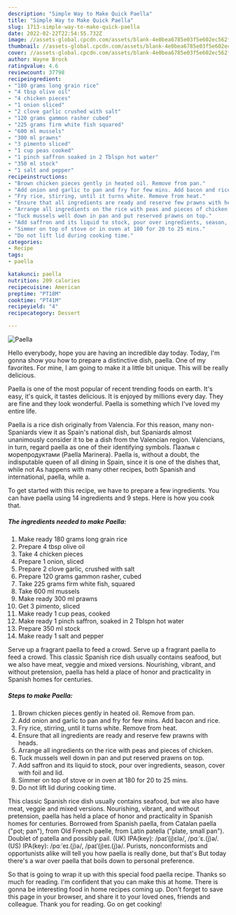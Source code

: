 ```yaml
---
description: "Simple Way to Make Quick Paella"
title: "Simple Way to Make Quick Paella"
slug: 1713-simple-way-to-make-quick-paella
date: 2022-02-22T22:54:55.732Z
image: //assets-global.cpcdn.com/assets/blank-4e0bea6785e03f5e602ec562f230caae08da540cada707380b4fe1bbebba43da.png
thumbnail: //assets-global.cpcdn.com/assets/blank-4e0bea6785e03f5e602ec562f230caae08da540cada707380b4fe1bbebba43da.png
cover: //assets-global.cpcdn.com/assets/blank-4e0bea6785e03f5e602ec562f230caae08da540cada707380b4fe1bbebba43da.png
author: Wayne Brock
ratingvalue: 4.6
reviewcount: 37798
recipeingredient:
- "180 grams long grain rice"
- "4 tbsp olive oil"
- "4 chicken pieces"
- "1 onion sliced"
- "2 clove garlic crushed with salt"
- "120 grams gammon rasher cubed"
- "225 grams firm white fish squared"
- "600 ml mussels"
- "300 ml prawns"
- "3 pimento sliced"
- "1 cup peas cooked"
- "1 pinch saffron soaked in 2 Tblspn hot water"
- "350 ml stock"
- "1 salt and pepper"
recipeinstructions:
- "Brown chicken pieces gently in heated oil. Remove from pan."
- "Add onion and garlic to pan and fry for few mins. Add bacon and rice."
- "Fry rice, stirring, until it turns white. Remove from heat."
- "Ensure that all ingredients are ready and reserve few prawns with heads."
- "Arrange all ingredients on the rice with peas and pieces of chicken."
- "Tuck mussels well down in pan and put reserved prawns on top."
- "Add saffron and its liquid to stock, pour over ingredients, season, cover with foil and lid."
- "Simmer on top of stove or in oven at 180 for 20 to 25 mins."
- "Do not lift lid during cooking time."
categories:
- Recipe
tags:
- paella

katakunci: paella 
nutrition: 209 calories
recipecuisine: American
preptime: "PT18M"
cooktime: "PT41M"
recipeyield: "4"
recipecategory: Dessert

---
```



![Paella](//assets-global.cpcdn.com/assets/blank-4e0bea6785e03f5e602ec562f230caae08da540cada707380b4fe1bbebba43da.png)

Hello everybody, hope you are having an incredible day today. Today, I'm gonna show you how to prepare a distinctive dish, paella. One of my favorites. For mine, I am going to make it a little bit unique. This will be really delicious.

Paella is one of the most popular of recent trending foods on earth. It's easy, it's quick, it tastes delicious. It is enjoyed by millions every day. They are fine and they look wonderful. Paella is something which I've loved my entire life.

Paella is a rice dish originally from Valencia. For this reason, many non-Spaniards view it as Spain's national dish, but Spaniards almost unanimously consider it to be a dish from the Valencian region. Valencians, in turn, regard paella as one of their identifying symbols. Паэлья с морепродуктами (Paella Marinera). Paella is, without a doubt, the indisputable queen of all dining in Spain, since it is one of the dishes that, while not As happens with many other recipes, both Spanish and international, paella, while a.


To get started with this recipe, we have to prepare a few ingredients. You can have paella using 14 ingredients and 9 steps. Here is how you cook that.

<!--inarticleads1-->

##### The ingredients needed to make Paella:

1. Make ready 180 grams long grain rice
1. Prepare 4 tbsp olive oil
1. Take 4 chicken pieces
1. Prepare 1 onion, sliced
1. Prepare 2 clove garlic, crushed with salt
1. Prepare 120 grams gammon rasher, cubed
1. Take 225 grams firm white fish, squared
1. Take 600 ml mussels
1. Make ready 300 ml prawns
1. Get 3 pimento, sliced
1. Make ready 1 cup peas, cooked
1. Make ready 1 pinch saffron, soaked in 2 Tblspn hot water
1. Prepare 350 ml stock
1. Make ready 1 salt and pepper


Serve up a fragrant paella to feed a crowd. Serve up a fragrant paella to feed a crowd. This classic Spanish rice dish usually contains seafood, but we also have meat, veggie and mixed versions. Nourishing, vibrant, and without pretension, paella has held a place of honor and practicality in Spanish homes for centuries. 

<!--inarticleads2-->

##### Steps to make Paella:

1. Brown chicken pieces gently in heated oil. Remove from pan.
1. Add onion and garlic to pan and fry for few mins. Add bacon and rice.
1. Fry rice, stirring, until it turns white. Remove from heat.
1. Ensure that all ingredients are ready and reserve few prawns with heads.
1. Arrange all ingredients on the rice with peas and pieces of chicken.
1. Tuck mussels well down in pan and put reserved prawns on top.
1. Add saffron and its liquid to stock, pour over ingredients, season, cover with foil and lid.
1. Simmer on top of stove or in oven at 180 for 20 to 25 mins.
1. Do not lift lid during cooking time.


This classic Spanish rice dish usually contains seafood, but we also have meat, veggie and mixed versions. Nourishing, vibrant, and without pretension, paella has held a place of honor and practicality in Spanish homes for centuries. Borrowed from Spanish paella, from Catalan paella ("pot; pan"), from Old French paelle, from Latin patella ("plate, small pan"). Doublet of patella and possibly pail. (UK) IPA(key): /paɪˈ(j)ɛlə/, /pɑːˈɛ.(j)ə/. (US) IPA(key): /pɑːˈeɪ.(j)ə/, /paɪˈ(j)eɪ.(j)ə/. Purists, nonconformists and opportunists alike will tell you how paella is really done, but that's But today there's a war over paella that boils down to personal preference. 

So that is going to wrap it up with this special food paella recipe. Thanks so much for reading. I'm confident that you can make this at home. There is gonna be interesting food in home recipes coming up. Don't forget to save this page in your browser, and share it to your loved ones, friends and colleague. Thank you for reading. Go on get cooking!
